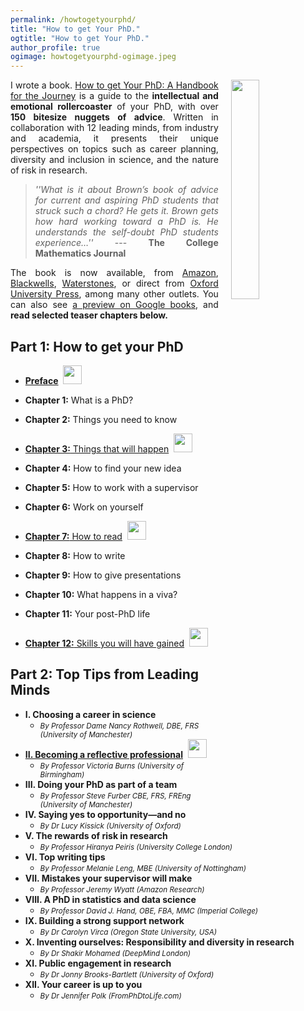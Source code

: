 ```yaml
---
permalink: /howtogetyourphd/
title: "How to get Your PhD."
ogtitle: "How to get Your PhD."
author_profile: true
ogimage: howtogetyourphd-ogimage.jpeg
---
```



<p style="margin:0px; padding-top: 0px; text-align: justify;">
  <a href="https://www.amazon.co.uk/dp/0198866925/">
    <img src="https://cdn.waterstones.com/bookjackets/large/9780/1988/9780198866923.jpg"
         style="width:30%; min-width:3.5cm; align:center; vertical-align:top; float:right; margin-left:20px;  margin-bottom:5px; margin-top:0px;" />
  </a>
</p>

<div style="margin: 0px; padding-top: 0px; text-align: justify; vertical-align: top;">
I wrote a book.
<a href="https://www.amazon.co.uk/dp/0198866925/">How to get Your PhD: A Handbook for the Journey</a>
is a guide to the <b>intellectual and emotional rollercoaster</b> of your PhD, with over <b>150 bitesize nuggets of advice</b>.  Written in collaboration with 12 leading minds, from industry and academia, it presents their unique perspectives on topics such as career planning, diversity and inclusion in science, and the nature of risk in research.

<blockquote>
<i>
''What is it about Brown’s book of advice for current and aspiring PhD students that struck such a chord?
He gets it. Brown gets how hard working toward a PhD is. He understands the self-doubt PhD students experience…''
</i>
--- <b>The College Mathematics Journal</b>
</blockquote>

The book is now available, from <a href="https://www.amazon.co.uk/dp/0198866925/">Amazon</a>,
<a href="https://blackwells.co.uk/bookshop/product/How-to-Get-Your-Phd-by-Gavin-Brown-editor/9780198866923">Blackwells</a>, 
<a href="https://www.waterstones.com/book/how-to-get-your-phd/gavin-brown/9780198866923">Waterstones</a>,
or direct from <a href="https://global.oup.com/academic/product/how-to-get-your-phd-9780198866923?cc=gb&lang=en&#:~:text=How%20to%20Get%20Your%20PhD%3A%20A%20Handbook%20for%20the%20Journey,tips%20%26%20tricks%20for%20the%20journey.">Oxford University Press</a>, among many other outlets.   You can also see <a href="https://www.google.co.uk/books/edition/How_to_Get_Your_PhD/nX4fEAAAQBAJ?hl=en&gbpv=0">a preview on Google books</a>, and <b>read selected teaser chapters below.</b>
</div>


Part 1: How to get your PhD
---
- <a href="{{ base_path }}/booksamples/Preface.pdf"><b>Preface</b></a>&nbsp;&nbsp;<img width=30px src="{{ base_path }}/images/free.png"><br>

- <b>Chapter 1:</b> What is a PhD?
- <b>Chapter 2:</b> Things you need to know
- <a href="{{ base_path }}/booksamples/Chapter3things.pdf"><b>Chapter 3:</b> Things that will happen</a>&nbsp;&nbsp;<img width=30px src="{{ base_path }}/images/free.png">
- <b>Chapter 4:</b> How to find your new idea
- <b>Chapter 5:</b> How to work with a supervisor
- <b>Chapter 6:</b> Work on yourself
- <a href= "{{ base_path }}/booksamples/Chapter7howtoread.pdf" ><b>Chapter 7:</b> How to read</a>&nbsp;&nbsp;<img width=30px src="{{ base_path }}/images/free.png">
- <b>Chapter 8:</b> How to write
- <b>Chapter 9:</b> How to give presentations
- <b>Chapter 10:</b> What happens in a viva?
- <b>Chapter 11:</b> Your post-PhD life
- <a href= "{{ base_path }}/booksamples/Chapter12skills.pdf" ><b>Chapter 12:</b> Skills you will have gained</a>&nbsp;&nbsp;<img width=30px src="{{ base_path }}/images/free.png">

Part 2: Top Tips from Leading Minds
---

- <b>I. Choosing a career in science</b>
  * <i><small>By Professor Dame Nancy Rothwell, DBE, FRS (University of Manchester)</small></i>
- <a href= "{{ base_path }}/booksamples/ChapterBurnsReflective.pdf" ><b>II. Becoming a reflective professional</b></a>&nbsp;&nbsp;<img width=30px src="{{ base_path }}/images/free.png">
  * <i><small>By Professor Victoria Burns (University of Birmingham)</small></i>
- <b>III. Doing your PhD as part of a team</b>
  * <i><small>By Professor Steve Furber CBE, FRS, FREng (University of Manchester)</small></i>
- <b>IV. Saying yes to opportunity—and no</b>
  * <i><small>By Dr Lucy Kissick (University of Oxford)</small></i>
- <b>V. The rewards of risk in research</b>
  * <i><small>By Professor Hiranya Peiris (University College London)</small></i>
- <b>VI. Top writing tips</b>
  * <i><small>By Professor Melanie Leng, MBE (University of Nottingham)</small></i>
- <b>VII. Mistakes your supervisor will make</b>
  * <i><small>By Professor Jeremy Wyatt (Amazon Research)</small></i>
- <b>VIII. A PhD in statistics and data science</b>
  * <i><small>By Professor David J. Hand, OBE, FBA, MMC (Imperial College)</small></i>
- <b>IX. Building a strong support network</b>
  * <i><small>By Dr Carolyn Virca (Oregon State University, USA)</small></i>
- <b>X. Inventing ourselves: Responsibility and diversity in research</b>
  * <i><small>By Dr Shakir Mohamed (DeepMind London)</small></i>
- <b>XI. Public engagement in research</b>
  * <i><small>By Dr Jonny Brooks-Bartlett (University of Oxford)</small></i>
- <b>XII. Your career is up to you</b>
  * <i><small>By Dr Jennifer Polk (FromPhDtoLife.com)</small></i>

<br>
<br>
<br>
<br>

<a href="https://clustrmaps.com/site/1boay"  title="Visit tracker">
  <img width=5px src="//www.clustrmaps.com/map_v2.png?d=MsJYgIT7ZfIX7wxTXf8UdVAWXVitGNREbKfn0-7rklY&cl=ffffff" />
</a>
